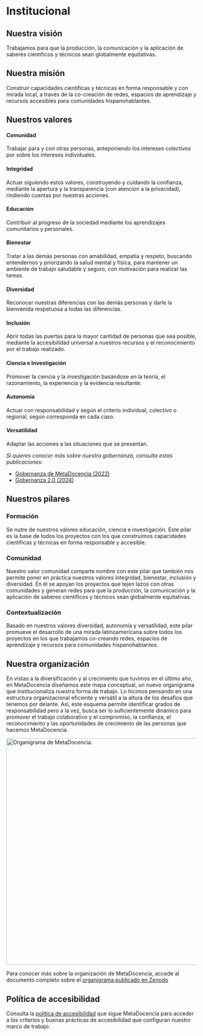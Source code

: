 # Institucional

## Nuestra visión 

Trabajamos para que la producción, la comunicación y la aplicación de saberes científicos y técnicos sean globalmente equitativas.

## Nuestra misión 

Construir capacidades científicas y técnicas en forma responsable y con mirada local, a través de la co-creación de redes, espacios de aprendizaje y recursos accesibles para comunidades hispanohablantes.

## Nuestros valores

#### Comunidad
Trabajar para y con otras personas, anteponiendo los intereses colectivos por sobre los intereses individuales.

#### Integridad
Actuar siguiendo estos valores, construyendo y cuidando la confianza, mediante la apertura y la transparencia (con atención a la privacidad), rindiendo cuentas por nuestras acciones.

#### Educación
Contribuir al progreso de la sociedad mediante los aprendizajes comunitarios y personales.

#### Bienestar
Tratar a las demás personas con amabilidad, empatía y respeto, buscando entendernos y priorizando la salud mental y física, para mantener un ambiente de trabajo saludable y seguro, con motivación para realizar las tareas.

#### Diversidad
Reconocer nuestras diferencias con las demás personas y darle la bienvenida respetuosa a todas las diferencias. 

#### Inclusión
Abrir todas las puertas para la mayor cantidad de personas que sea  posible, mediante la accesibilidad universal a nuestros recursos y el reconocimiento por el trabajo realizado.

#### Ciencia e Investigación
Promover la ciencia y la investigación basándose en la teoría, el  razonamiento, la experiencia y la evidencia resultante. 

#### Autonomía
Actuar con responsabilidad y según el criterio individual, colectivo o regional, según corresponda en cada caso.

#### Versatilidad
Adaptar las acciones a las situaciones que se presentan.

*Si quieres conocer más sobre nuestra gobernanza, consulta estas publicaciones:*
- [Gobernanza de MetaDocencia (2022)](https://zenodo.org/records/7398893)
- [Gobernanza 2.0 (2024)](https://zenodo.org/records/12522913)

## Nuestros pilares
### Formación
Se nutre de nuestros valores educación, ciencia e investigación. Este pilar es la base de todos los proyectos con los que construimos capacidades científicas y técnicas en forma responsable y accesible.

### Comunidad
Nuestro valor comunidad comparte nombre con este pilar que también nos permite poner en práctica nuestros valores integridad, bienestar, inclusión y diversidad. En él se apoyan los proyectos que tejen lazos con otras comunidades y generan redes para que la producción, la comunicación y la aplicación de saberes científicos y técnicos sean globalmente equitativas.

### Contextualización
Basado en nuestros valores diversidad, autonomía y versatilidad, este pilar promueve el desarrollo de una mirada latinoamericana sobre todos los proyectos en los que trabajamos co-creando redes, espacios de aprendizaje y recursos para comunidades hispanohablantes.

## Nuestra organización
En vistas a la diversificación y al crecimiento que tuvimos en el último año, en MetaDocencia diseñamos este mapa conceptual, un nuevo organigrama que institucionaliza nuestra forma de trabajo. Lo hicimos pensando en una estructura organizacional eficiente y versátil a la altura de los desafíos que tenemos por delante. Así, este esquema permite identificar grados de responsabilidad pero a la vez, busca ser lo suficientemente dinámico para promover el trabajo colaborativo y el compromiso, la confianza, el reconocimiento y las oportunidades de crecimiento de las personas que hacemos MetaDocencia. 

<img src="https://www.metadocencia.org/img/organigramaES.png" alt="Organigrama de MetaDocencia." width="600px"/>

Para conocer más sobre la organización de MetaDocencia, accede al documento completo sobre el [organigrama publicado en Zenodo](https://doi.org/10.5281/zenodo.11456152)

## Política de accesibilidad

Consulta la [politica de accesibilidad](https://www.metadocencia.org/politica_accesibilidad/) que sigue MetaDocencia para acceder a los criterios y buenas prácticas de accesibilidad que configuran nuestro marco de trabajo.
